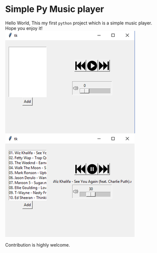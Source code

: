 # Simple Py Music player

Hello World, This my first `python` project which is a simple music player. 
Hope you enjoy it!
![main panel](Screenshot_1.png)
![main panel after loading image](Screenshot_2.png)

Contribution is highly welcome.